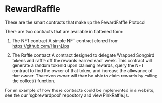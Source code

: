 # RewardRaffle
These are the smart contracts that make up the RewardRaffle Protocol

There are two contracts that are available in flattened form:

1. The NFT contract
  A simple NFT contract cloned from https://github.com/HashLips
  
2. The Raffle contract
  A contract designed to delegate Wrapped Songbird tokens and raffle off the rewards earned each week. This contract will generate a random tokenId upon claiming rewards, query the NFT contract to find the owner of that token, and increase the allowance of that owner. The token owner will then be able to claim rewards by calling the collect() function.
  
For an example of how these contracts could be implemented in a website, see the our 'sgbrewardpool' repository and view PinkRaffle.js.
